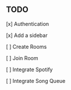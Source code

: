 ## TODO

[x] Authentication

[x] Add a sidebar

[ ] Create Rooms

[ ] Join Room

[ ] Integrate Spotify

[ ] Integrate Song Queue
